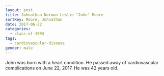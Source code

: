 ```yaml
---
layout: post
title: Johnathan Norman Leslie "John" Moore
sortKey: Moore, Johnathan
date: 2017-06-22
categories:
  - class-of-1993
tags:
  - cardiovascular-disease
gender: male
---
```

John was born with a heart condition. He passed away of cardiovascular complications on June 22, 2017. He was 42 years old.